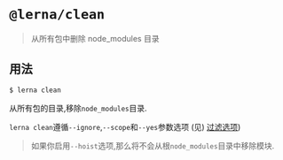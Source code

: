 # `@lerna/clean`

> 从所有包中删除 node_modules 目录

## 用法

```sh
$ lerna clean
```

从所有包的目录,移除`node_modules`目录.

`lerna clean`遵循`--ignore`,`--scope`和`--yes`参数选项 (见) [过滤选项](https://www.npmjs.com/package/@lerna/filter-options))

> 如果你启用`--hoist`选项,那么将不会从根`node_modules`目录中移除模块.

